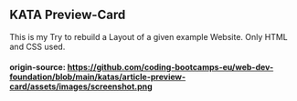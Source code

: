 ## KATA Preview-Card

This is my Try to rebuild a Layout of a given example Website. Only HTML and CSS used.

#### origin-source: https://github.com/coding-bootcamps-eu/web-dev-foundation/blob/main/katas/article-preview-card/assets/images/screenshot.png
